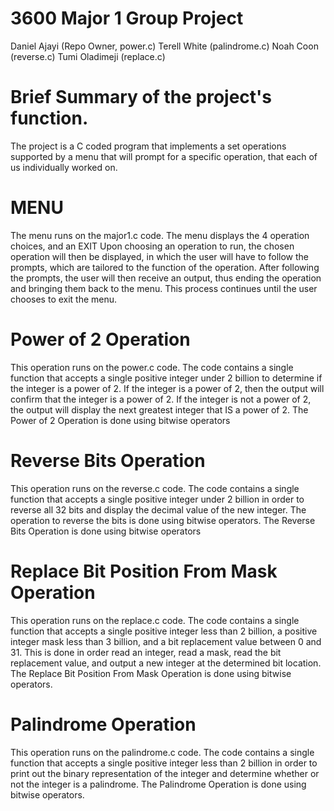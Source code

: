 # 3600 Major 1 Group Project
Daniel Ajayi (Repo Owner, power.c)
Terell White (palindrome.c)
Noah Coon (reverse.c)
Tumi Oladimeji (replace.c)

# Brief Summary of the project's function.
The project is a C coded program that implements a set operations supported by a menu that will prompt for a specific operation, that each of us individually worked on. 


# MENU
The menu runs on the major1.c code.
The menu displays the 4 operation choices, and an EXIT
Upon choosing an operation to run, the chosen operation will then be displayed, in which the user will have to follow the prompts, which are tailored to the function of the operation.
After following the prompts, the user will then receive an output, thus ending the operation and bringing them back to the menu.
This process continues until the user chooses to exit the menu.

# Power of 2 Operation
This operation runs on the power.c code. 
The code contains a single function that accepts a single positive integer under 2 billion to determine if the integer is a power of 2. 
If the integer is a power of 2, then the output will confirm that the integer is a power of 2. If the integer is not a power of 2, the output will display the next greatest integer that IS a power of 2.
The Power of 2 Operation is done using bitwise operators

# Reverse Bits Operation
This operation runs on the reverse.c code. 
The code contains a single function that accepts a single positive integer under 2 billion in order to reverse all 32 bits and display the decimal value of the new integer.
The operation to reverse the bits is done using bitwise operators.
The Reverse Bits Operation is done using bitwise operators

# Replace Bit Position From Mask Operation
This operation runs on the replace.c code.
The code contains a single function that accepts a single positive integer less than 2 billion, a positive integer mask less than 3 billion, and a bit replacement value between 0 and 31.
This is done in order read an integer, read a mask, read the bit replacement value, and output a new integer at the determined bit location.
The Replace Bit Position From Mask Operation is done using bitwise operators.
# Palindrome Operation
This operation runs on the palindrome.c code.
The code contains a single function that accepts a single positive integer less than 2 billion in order to print out the binary representation of the integer and determine whether or not the integer is a palindrome.
The Palindrome Operation is done using bitwise operators.

